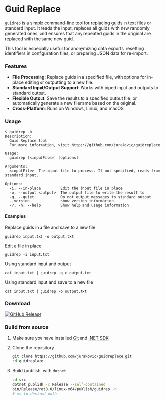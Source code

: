 
# Guid Replace

`guidrep` is a simple command-line tool for replacing guids in text files or standard input. It reads the input, replaces all guids with new randomly generated ones, and ensures that any repeated guids in the original are replaced with the same new guid.

This tool is especially useful for anonymizing data exports, resetting identifiers in configuration files, or preparing JSON data for re-import.


### Features

- **File Processing**: Replace guids in a specified file, with options for in-place editing or outputting to a new file.
- **Standard Input/Output Support**: Works with piped input and outputs to standard output.
- **Flexible Output**: Save the results to a specified output file, or automatically generate a new filename based on the original.
- **Cross-Platform**: Runs on Windows, Linux, and macOS.

### Usage

```text
$ guidrep -h
Description:
  Guid Replace tool
  For more information, visit https://github.com/jurakovic/guidreplace

Usage:
  guidrep [<inputFile>] [options]

Arguments:
  <inputFile>  The input file to process. If not specified, reads from standard input.

Options:
  -i, --in-place         Edit the input file in place
  -o, --output <output>  The output file to write the result to
  -q, --quiet            Do not output messages to standard output
  --version              Show version information
  -?, -h, --help         Show help and usage information
```

#### Examples

Replace guids in a file and save to a new file

```
guidrep input.txt -o output.txt
```

Edit a file in place

```
guidrep -i input.txt
```

Using standard input and output

```
cat input.txt | guidrep -q > output.txt
```

Using standard input and save to a new file

```
cat input.txt | guidrep -o output.txt
```

### Download

[![GitHub Release](https://img.shields.io/github/v/release/jurakovic/guidreplace)](https://github.com/jurakovic/guidreplace/releases/latest)

### Build from source

1. Make sure you have installed [Git](https://git-scm.com) and [.NET SDK](https://dotnet.microsoft.com/en-us/download)

2. Clone the repository

    ```bash
    git clone https://github.com/jurakovic/guidreplace.git
    cd guidreplace
    ```

3. Build (publish) with `dotnet`

    ```bash
    cd src
    dotnet publish -c Release --self-contained
    bin/Release/net8.0/linux-x64/publish/guidrep -h
    # mv to desired path
    ```
